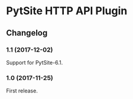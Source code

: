 # PytSite HTTP API Plugin


## Changelog


### 1.1 (2017-12-02)

Support for PytSite-6.1.


### 1.0 (2017-11-25)

First release.
